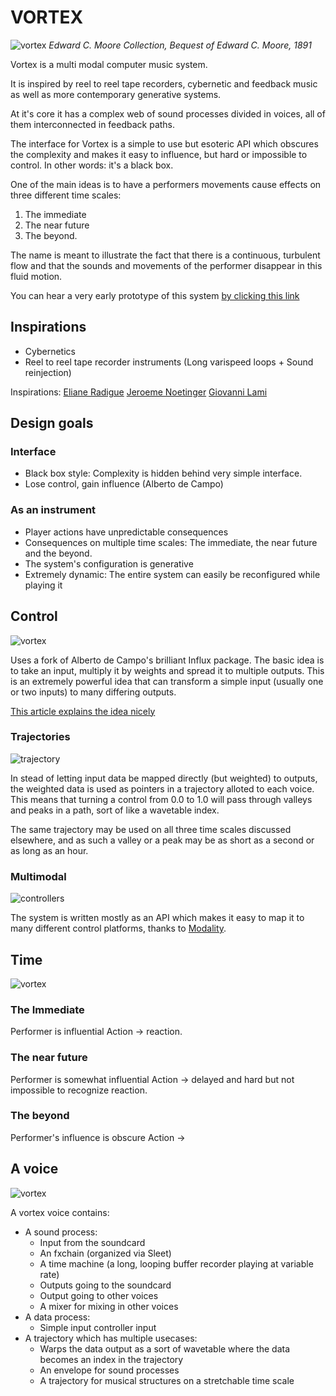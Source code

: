# VORTEX
![vortex](/documentation/vortex.jpg)
*Edward C. Moore Collection, Bequest of Edward C. Moore, 1891*

Vortex is a multi modal computer music system.

It is inspired by reel to reel tape recorders, cybernetic and feedback music as well as more contemporary generative systems.

At it's core it has a complex web of sound processes divided in voices, all of them interconnected in feedback paths.

The interface for Vortex is a simple to use but esoteric API which obscures the complexity and makes it easy to influence, but hard or impossible to control. In other words: it's a black box.

One of the main ideas is to have a performers movements cause effects on three different time scales:
1. The immediate
2. The near future 
3. The beyond.

The name is meant to illustrate the fact that there is a continuous, turbulent flow and that the sounds and movements of the performer disappear in this fluid motion.

You can hear a very early prototype of this system [by clicking this link](http://mads-kjeldgaard.bandcamp.com/track/discussions-with-geographical-entities)

## Inspirations
- Cybernetics
- Reel to reel tape recorder instruments (Long varispeed loops + Sound reinjection)

Inspirations:
[Eliane Radigue](https://www.youtube.com/watch?v=C_3Fu8YfSdI)
[Jeroeme Noetinger](https://www.youtube.com/watch?v=pnZ55jQe8jA)
[Giovanni Lami](https://vimeo.com/238351530)

## Design goals
### Interface
- Black box style: Complexity is hidden behind very simple interface. 
- Lose control, gain influence (Alberto de Campo)

### As an instrument
- Player actions have unpredictable consequences 
- Consequences on multiple time scales: The immediate, the near future and the beyond.
- The system's configuration is generative
- Extremely dynamic: The entire system can easily be reconfigured while playing it

## Control
![vortex](/documentation/vortex_influx.jpg)

Uses a fork of Alberto de Campo's brilliant Influx package. The basic idea is to take an input, multiply it by weights and spread it to multiple outputs. This is an extremely powerful idea that can transform a simple input (usually one or two inputs) to many differing outputs.

[This article explains the idea nicely](https://www.3dmin.org/research/open-development-and-design/influx/)

### Trajectories
![trajectory](/documentation/trajectory.png)

In stead of letting input data be mapped directly (but weighted) to outputs, the weighted data is used as pointers in a trajectory alloted to each voice. This means that turning a control from 0.0 to 1.0 will pass through valleys and peaks in a path, sort of like a wavetable index.

The same trajectory may be used on all three time scales discussed elsewhere, and as such a valley or a peak may be as short as a second or as long as an hour.

### Multimodal
![controllers](/documentation/vortex_controllers.JPG)

The system is written mostly as an API which makes it easy to map it to many different control platforms, thanks to [Modality](https://github.com/ModalityTeam/Modality-toolkit).

## Time
![vortex](/documentation/voirtex_time.jpg)

### The Immediate
Performer is influential
Action -> reaction.

### The near future
Performer is somewhat influential
Action -> delayed and hard but not impossible to recognize reaction.

### The beyond
Performer's influence is obscure
Action -> 

## A voice
![vortex](/documentation/vortex_voice.jpg)

A vortex voice contains:
- A sound process:
	- Input from the soundcard
	- An fxchain (organized via Sleet)
	- A time machine (a long, looping buffer recorder playing at variable rate)
	- Outputs going to the soundcard
	- Output going to other voices
	- A mixer for mixing in other voices
- A data process:
	- Simple input controller input
- A trajectory which has multiple usecases:
	- Warps the data output as a sort of wavetable where the data becomes an index in the trajectory
	- An envelope for sound processes
	- A trajectory for musical structures on a stretchable time scale 

